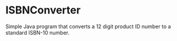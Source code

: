 # ISBNConverter
Simple Java program that converts a 12 digit product ID number to a standard ISBN-10 number.

